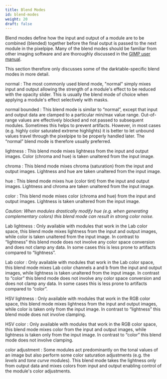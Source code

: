 ```yaml
---
title: Blend Modes
id: blend-modes
weight: 20
draft: false
---
```


Blend modes define how the input and output of a module are to be combined (blended) together before the final output is passed to the next module in the pixelpipe. Many of the blend modes should be familiar from other imaging software and are thoroughly discussed in the [GIMP user manual](https://docs.gimp.org/2.8/en/gimp-concepts-layer-modes.html). 

This section therefore only discusses some of the darktable-specific blend modes in more detail.

normal
: The most commonly used blend mode, "normal" simply mixes input and output allowing the strength of a module's effect to be reduced with the opacity slider. This is usually the blend mode of choice when applying a module's effect selectively with masks.

normal bounded
: This blend mode is similar to “normal”, except that input and output data are clamped to a particular min/max value range. Out-of-range values are effectively blocked and not passed to subsequent modules. Sometimes this helps to prevent artifacts. However, in most cases (e.g. highly color saturated extreme highlights) it is better to let unbound values travel through the pixelpipe to be properly handled later. The “normal” blend mode is therefore usually preferred.

lightness
: This blend mode mixes lightness from the input and output images. Color (chroma and hue) is taken unaltered from the input image.

chroma
: This blend mode mixes chroma (saturation) from the input and output images. Lightness and hue are taken unaltered from the input image.

hue
: This blend mode mixes hue (color tint) from the input and output images. Lightness and chroma are taken unaltered from the input image.

color
: This blend mode mixes color (chroma and hue) from the input and output images. Lightness is taken unaltered from the input image. 

_Caution: When modules drastically modify hue (e.g. when generating complementary colors) this blend mode can result in strong color noise._

Lab lightness
: Only available with modules that work in the Lab color space, this blend mode mixes lightness from the input and output images, while color is taken unaltered from the input image. In contrast to “lightness” this blend mode does not involve any color space conversion and does not clamp any data. In some cases this is less prone to artifacts compared to “lightness”.

Lab color
: Only available with modules that work in the Lab color space, this blend mode mixes Lab color channels a and b from the input and output images, while lightness is taken unaltered from the input image. In contrast to “color” this blend mode does not involve any color space conversion and does not clamp any data. In some cases this is less prone to artifacts compared to “color”.

HSV lightness
: Only available with modules that work in the RGB color space, this blend mode mixes lightness from the input and output images, while color is taken only from the input image. In contrast to “lightness” this blend mode does not involve clamping.

HSV color
: Only available with modules that work in the RGB color space, this blend mode mixes color from the input and output images, while lightness is taken only from the input image. In contrast to “color” this blend mode does not involve clamping.

color adjustment
: Some modules act predominantly on the tonal values of an image but also perform some color saturation adjustments (e.g. the _levels_ and _tone curve_ modules). This blend mode takes the lightness only from output data and mixes colors from input and output enabling control of the module's color adjustments.
